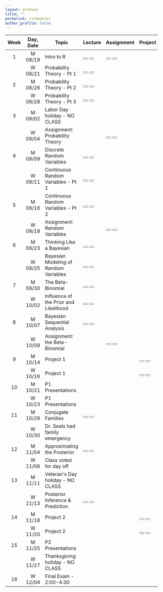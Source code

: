 ```yaml
---
layout: archive
title: ""
permalink: /schedule/
author_profile: false
---
```


<head>
<link rel="stylesheet" href="https://cdn.jsdelivr.net/npm/bootstrap@5.0.2/dist/css/bootstrap.min.css">
<link rel="stylesheet" href="https://cdn.jsdelivr.net/npm/bootstrap-icons@1.5.0/font/bootstrap-icons.css">
</head>

| Week | Day, Date | Topic                                                   | Lecture | Assignment | Project |
|:----:|:---------:|------------|---------|--------|---------|
| 1 |  M 08/19 | Intro to R | [<button type="submit" class="btn btn-primary"><span class="bi-journal-text"></span></button>](https://samanthaseals.github.io/STA6349/files/1-Fa24/lecture/W01-L1-intro-to-R-and-Quarto.html) [<button type="submit" class="btn btn-secondary"><span class="bi-code-square"></span></button><br>](https://github.com/samanthaseals/STA6349/blob/main/files/1-Fa24/lecture/W01-L1-intro-to-R-and-Quarto.qmd) | [<button type="submit" class="btn btn-primary"><span class="bi-journal-text"></span></button>](https://samanthaseals.github.io/STA6349/files/1-Fa24/assignments/Quiz0.html) [<button type="submit" class="btn btn-secondary"><span class="bi-code-square"></span></button><br>](https://github.com/samanthaseals/STA6349/blob/main/files/1-Fa24/assignments/Quiz0.qmd) | <!-- no project --> |
| |  W 08/21  | Probability Theory - Pt 1 | [<button type="submit" class="btn btn-primary"><span class="bi-journal-text"></span></button>](https://samanthaseals.github.io/STA6349/files/1-Fa24/lecture/W02-L1-intro-prob-pt2.html) [<button type="submit" class="btn btn-secondary"><span class="bi-code-square"></span></button><br>](https://github.com/samanthaseals/STA6349/blob/main/files/1-Fa24/lecture/W02-L1-intro-prob-pt2.qmd) |  <!-- no assignment --> |  <!-- no project --> |
| 2 |  M 08/26  | Probability Theory - Pt 2 | [<button type="submit" class="btn btn-primary"><span class="bi-journal-text"></span></button>](https://samanthaseals.github.io/STA6349/files/1-Fa24/lecture/W02-L1-intro-prob-pt2.html) [<button type="submit" class="btn btn-secondary"><span class="bi-code-square"></span></button><br>](https://github.com/samanthaseals/STA6349/blob/main/files/1-Fa24/lecture/W02-L1-intro-prob-pt2.qmd) | <!-- no assignment --> | <!-- no project --> |
| | W 08/28 | Probability Theory - Pt 3 | [<button type="submit" class="btn btn-primary"><span class="bi-journal-text"></span></button>](https://samanthaseals.github.io/STA6349/files/1-Fa24/lecture/W02-L1-intro-prob-pt2.html) [<button type="submit" class="btn btn-secondary"><span class="bi-code-square"></span></button><br>](https://github.com/samanthaseals/STA6349/blob/main/files/1-Fa24/lecture/W02-L1-intro-prob-pt2.qmd) | <!-- no assignment --> | <!-- no project -->   
| 3 | M 09/02 | Labor Day holiday - NO CLASS | | | |
| | W 09/04 | Assignment: Probability Theory | <!-- no lecture --> | [<button type="submit" class="btn btn-primary"><span class="bi-journal-text"></span></button>](https://samanthaseals.github.io/STA6349/files/1-Fa24/assignments/Mod1-Prob-Theory.qmd) [<button type="submit" class="btn btn-secondary"><span class="bi-code-square"></span></button><br>](https://github.com/samanthaseals/STA6349/blob/main/files/1-Fa24/assignments/Mod1-Prob-Theory.qmd) | <!-- no project -->  | 
| 4  | M 09/09 | Discrete Random Variables | [<button type="submit" class="btn btn-primary"><span class="bi-journal-text"></span></button>](https://samanthaseals.github.io/STA6349/files/1-Fa24/lecture/W04-L1-discrete-rv.html) [<button type="submit" class="btn btn-secondary"><span class="bi-code-square"></span></button><br>](https://github.com/samanthaseals/STA6349/blob/main/files/1-Fa24/lecture/W04-L1-discrete-rv.qmd) | <!-- no assignment --> | <!-- no project --> |
| | W 09/11 | Continuous Random Variables - Pt 1 | [<button type="submit" class="btn btn-primary"><span class="bi-journal-text"></span></button>](https://samanthaseals.github.io/STA6349/files/1-Fa24/lecture/W04-L2-continuous-rv.html) [<button type="submit" class="btn btn-secondary"><span class="bi-code-square"></span></button><br>](https://github.com/samanthaseals/STA6349/blob/main/files/1-Fa24/lecture/W04-L2-continuous-rv.qmd) | <!-- no assignment --> | <!-- no project --> |
| 5 | M 09/16 | Continuous Random Variables - Pt 2 |  [<button type="submit" class="btn btn-primary"><span class="bi-journal-text"></span></button>](https://samanthaseals.github.io/STA6349/files/1-Fa24/lecture/W04-L2-continuous-rv.html) [<button type="submit" class="btn btn-secondary"><span class="bi-code-square"></span></button><br>](https://github.com/samanthaseals/STA6349/blob/main/files/1-Fa24/lecture/W04-L2-continuous-rv.qmd) | <!-- no assignment --> | <!-- no project --> |
| | W 09/18 | Assignment: Random Variables | <!-- no lecture -->  | [<button type="submit" class="btn btn-primary"><span class="bi-journal-text"></span></button>](https://samanthaseals.github.io/STA6349/files/1-Fa24/assignments/Mod2-Dist-Theory.qmd) [<button type="submit" class="btn btn-secondary"><span class="bi-code-square"></span></button><br>](https://github.com/samanthaseals/STA6349/blob/main/files/1-Fa24/assignments/Mod2-Dist-Theory.qmd)| <!-- no project --> |
| 6 | M 09/23 | Thinking Like a Bayesian | [<button type="submit" class="btn btn-primary"><span class="bi-journal-text"></span></button>](https://samanthaseals.github.io/STA6349/files/1-Fa24/lecture/W06-L1-Bayesian-thinking.html) [<button type="submit" class="btn btn-secondary"><span class="bi-code-square"></span></button><br>](https://github.com/samanthaseals/STA6349/blob/main/files/1-Fa24/lecture/W06-L1-Bayesian-thinking.qmd) | <!-- no assignment --> | <!-- no project --> |
| | W 09/25 | Bayesian Modeling of Random Variables | [<button type="submit" class="btn btn-primary"><span class="bi-journal-text"></span></button>](https://samanthaseals.github.io/STA6349/files/1-Fa24/lecture/W06-L2-Bayes-models-rv.html) [<button type="submit" class="btn btn-secondary"><span class="bi-code-square"></span></button><br>](https://github.com/samanthaseals/STA6349/blob/main/files/1-Fa24/lecture/W06-L2-Bayes-models-rv.qmd) | <!-- no assignment --> | <!-- no project --> |
| 7 | M 09/30 | The Beta-Binomial | [<button type="submit" class="btn btn-primary"><span class="bi-journal-text"></span></button>](https://samanthaseals.github.io/STA6349/files/1-Fa24/lecture/W07-L1-beta-binomial.html) [<button type="submit" class="btn btn-secondary"><span class="bi-code-square"></span></button><br>](https://github.com/samanthaseals/STA6349/blob/main/files/1-Fa24/lecture/W07-L1-beta-binomial.qmd) | <!-- no assignment --> | <!-- no project --> |
| | W 10/02 | Influence of the Prior and Likelihood | [<button type="submit" class="btn btn-primary"><span class="bi-journal-text"></span></button>](https://samanthaseals.github.io/STA6349/files/1-Fa24/lecture/W07-L2-prior-likelihood-affect-posterior.html) [<button type="submit" class="btn btn-secondary"><span class="bi-code-square"></span></button><br>](https://github.com/samanthaseals/STA6349/blob/main/files/1-Fa24/lecture/W07-L2-prior-likelihood-affect-posterior.qmd) | <!-- no assignment --> | <!-- no project --> |
| 8 | M 10/07 | Bayesian Sequential Analysis | [<button type="submit" class="btn btn-primary"><span class="bi-journal-text"></span></button>](https://samanthaseals.github.io/STA6349/files/1-Fa24/lecture/W08-L1-sequentiality.html) [<button type="submit" class="btn btn-secondary"><span class="bi-code-square"></span></button><br>](https://github.com/samanthaseals/STA6349/blob/main/files/1-Fa24/lecture/W08-L1-sequentiality.qmd) | <!-- no assignment --> | <!-- no project -->  
| | W 10/09 | Assignment: the Beta-Binomial | <!-- no lecture --> | [<button type="submit" class="btn btn-primary"><span class="bi-journal-text"></span></button>](https://samanthaseals.github.io/STA6349/files/1-Fa24/assignments/Mod3-Beta-Binomial.html) [<button type="submit" class="btn btn-secondary"><span class="bi-code-square"></span></button><br>](https://github.com/samanthaseals/STA6349/blob/main/files/1-Fa24/assignments/Mod3-Beta-Binomial.qmd)| <!-- no project --> 
| 9 | M 10/14 | Project 1 | <!-- no lecture --> | <!-- no assignment --> | [<button type="submit" class="btn btn-primary"><span class="bi-journal-text"></span></button>](https://samanthaseals.github.io/STA6349/files/1-Fa24/projects/P1.html) [<button type="submit" class="btn btn-secondary"><span class="bi-code-square"></span></button><br>](https://github.com/samanthaseals/STA6349/blob/main/files/1-Fa24/projects/P1.qmd) |
|   | W 10/16 | Project 1 | <!-- no lecture --> | <!-- no assignment --> | [<button type="submit" class="btn btn-primary"><span class="bi-journal-text"></span></button>](https://samanthaseals.github.io/STA6349/files/1-Fa24/projects/P1.html) [<button type="submit" class="btn btn-secondary"><span class="bi-code-square"></span></button><br>](https://github.com/samanthaseals/STA6349/blob/main/files/1-Fa24/projects/P1.qmd) |
| 10 | M 10/21 | P1 Presentations | <!-- no lecture --> | <!-- no assignment --> | <!-- no project --> |
| | W 10/23 | P1 Presentations  | <!-- no lecture --> | <!-- no assignment --> | <!-- no project --> |
| 11 | M 10/28 | Conjugate Families | [<button type="submit" class="btn btn-primary"><span class="bi-journal-text"></span></button>](https://samanthaseals.github.io/STA6349/files/1-Fa24/lecture/W11-L1-conjugate-families.html) [<button type="submit" class="btn btn-secondary"><span class="bi-code-square"></span></button><br>](https://github.com/samanthaseals/STA6349/blob/main/files/1-Fa24/lecture/W11-L1-conjugate-families.qmd) | <!-- no assignment --> | <!-- no project --> | 
| | W 10/30 | Dr. Seals had family emergency | <!-- no lecture --> | <!-- no assignment --> | <!-- no project --> |
| 12 | M 11/04 | Approximating the Posterior | [<button type="submit" class="btn btn-primary"><span class="bi-journal-text"></span></button>](https://samanthaseals.github.io/STA6349/files/1-Fa24/lecture/W12-L1-approximating-posterior.html) [<button type="submit" class="btn btn-secondary"><span class="bi-code-square"></span></button><br>](https://github.com/samanthaseals/STA6349/blob/main/files/1-Fa24/lecture/W12-L1-approximating-posterior.qmd) | <!-- no assignment --> | <!-- no project --> |
| | W 11/06 | Class voted for day off  | <!-- LECTURE LINKS HERE --> | <!-- no assignment --> | <!-- no project --> | 
| 13 | M 11/11 | Veteran's Day holiday - NO CLASS | | | | 
| | W 11/13 | Posterior Inference & Prediction  | [<button type="submit" class="btn btn-primary"><span class="bi-journal-text"></span></button>](https://samanthaseals.github.io/STA6349/files/1-Fa24/lecture/W13-L1-posterior-inference.html) [<button type="submit" class="btn btn-secondary"><span class="bi-code-square"></span></button><br>](https://github.com/samanthaseals/STA6349/blob/main/files/1-Fa24/lecture/W13-L1-posterior-inference.qmd) | <!-- no assignment --> | <!-- no project --> |
| 14 | M 11/18 | Project 2  | <!-- no lecture --> | <!-- no assignment --> | [<button type="submit" class="btn btn-primary"><span class="bi-journal-text"></span></button>](https://samanthaseals.github.io/STA6349/files/1-Fa24/projects/P2.html) [<button type="submit" class="btn btn-secondary"><span class="bi-code-square"></span></button><br>](https://github.com/samanthaseals/STA6349/blob/main/files/1-Fa24/projects/P2.qmd) |
| | W 11/20 | Project 2 | <!-- no lecture --> | <!-- no assignment --> | [<button type="submit" class="btn btn-primary"><span class="bi-journal-text"></span></button>](https://samanthaseals.github.io/STA6349/files/1-Fa24/projects/P2.html) [<button type="submit" class="btn btn-secondary"><span class="bi-code-square"></span></button><br>](https://github.com/samanthaseals/STA6349/blob/main/files/1-Fa24/projects/P2.qmd) | 
| 15 | M 11/25 | P2 Presentations | <!-- no lecture --> | <!-- no assignment --> | <!-- no project --> |
| |  W 11/27  | Thanksgiving holiday - NO CLASS | | | | 
|  16  |  W 12/04  | Final Exam - 2:00-4:30  | | | |




